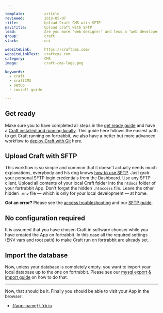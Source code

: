 ```yaml
---

template:         article
reviewed:         2018-05-07
title:            Upload Craft CMS with SFTP 
naviTitle:        Upload Craft with SFTP
lead:             Are you more "web designer" and less a "web developer"? Learn how to upload Craft in a classical way using SFTP. 
group:            craft
stack:            uni

websiteLink:      https://craftcms.com/
websiteLinkText:  craftcms.com
category:         CMS
image:            craft-cms-logo.png

keywords:
  - craft
  - craftCMS
  - setup
  - install-guide

---
```


## Get ready

Make sure you to have completed all steps in the [get ready guide](/get-ready) and have a [Craft installed and running locally](/craft-3-install-locally). This guide here follows the easiest path to get Craft running on fortrabbit, we also have a better but more advanced workflow to [deploy Craft with Git](/craft-3-deploy-with-git-uni) here.

## Upload Craft with SFTP

This workflow is so simple and common that it doesn't actually needs much explanations, everybody and his dog knows [how to use SFTP](/sftp). Just grab your personal SFTP login credentials from the Dashboard. Use any SFTP client. Upload all contents of your local Craft folder into the `htdocs` folder of your fortrabbit App. Don't forget the hidden `.htaccess` file. Leave the other hidden `.env` file — which is only for your local development — at home.

**Got an error?** Please see the [access troubleshooting](/access-methods#toc-troubleshooting) and our [SFTP guide](/sftp).

## No configuration required

It is assumed that you have chosen Craft in software chooser while you have created the App on fortrabbit. In this case all the required settings (ENV vars and root path) to make Craft run on fortrabbit are already set.


## Import the database

Now, unless your database is completely empty, you want to import your local database up to the one on fortrabbit. Please see our [mysql export & import guide](/mysql#toc-export-amp-import) on how to do that.


- - -

Now, that should be it. Finally you should be able to visit your App in the browser:

* [{{app-name}}.frb.io](https://{{app-name}}.frb.io)